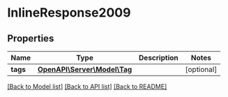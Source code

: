 # InlineResponse2009

## Properties
Name | Type | Description | Notes
------------ | ------------- | ------------- | -------------
**tags** | [**OpenAPI\Server\Model\Tag**](Tag.md) |  | [optional] 

[[Back to Model list]](../README.md#documentation-for-models) [[Back to API list]](../README.md#documentation-for-api-endpoints) [[Back to README]](../README.md)


